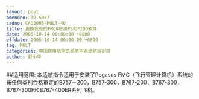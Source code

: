 ```yaml
---
layout: post
amendno: 39-5037
cadno: CAD2005-MULT-40
title: 更换现有的FMC中的OPS和FIDO软件
date: 2005-10-14 00:00:00 +0800
effdate: 2005-10-14 00:00:00 +0800
tag: MULT
categories: 中国民用航空总局航空器适航审定司
author: 舒小华
---
```


##适用范围:
本适航指令适用于安装了Pegasus FMC（飞行管理计算机）系统的按任何类别合格审定的B757－200，B757-300，B767-200，B767-300，B767-300F和B767-400ER系列飞机。

